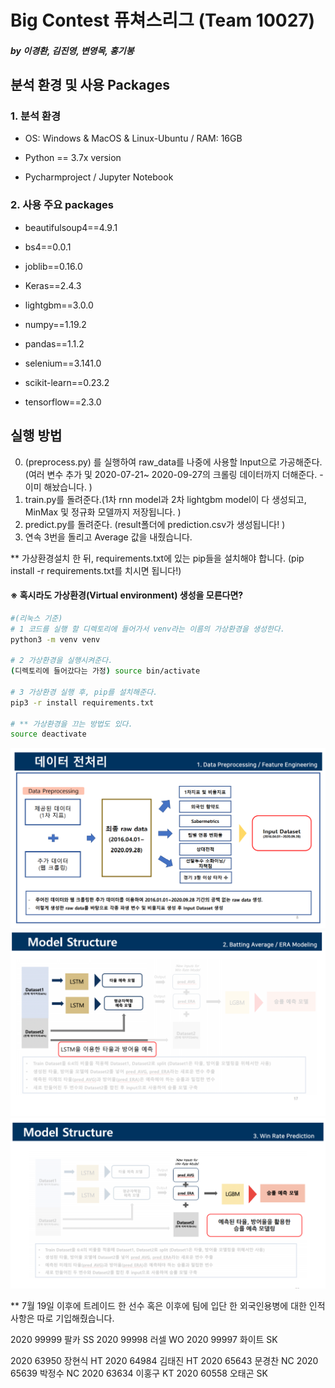 # Big Contest 퓨쳐스리그 (Team 10027) 

##### by 이경환, 김진영, 변영목, 홍기봉



## 분석 환경 및 사용 Packages

### 1. 분석 환경

- OS: Windows  & MacOS & Linux-Ubuntu / RAM: 16GB

- Python == 3.7x version

- Pycharmproject / Jupyter Notebook 

  

### 2. 사용 주요 packages

- beautifulsoup4==4.9.1

- bs4==0.0.1

- joblib==0.16.0

- Keras==2.4.3

- lightgbm==3.0.0

- numpy==1.19.2

- pandas==1.1.2

- selenium==3.141.0

- scikit-learn==0.23.2

- tensorflow==2.3.0

  



## 실행 방법

0. (preprocess.py) 를 실행하여 raw_data를 나중에 사용할 Input으로 가공해준다. (여러 변수 추가 및 2020-07-21~ 2020-09-27의 크롤링 데이터까지 더해준다. - 이미 해놨습니다. )
1. train.py를 돌려준다.(1차 rnn model과 2차 lightgbm model이 다 생성되고, MinMax 및 정규화 모델까지 저장됩니다. )
2. predict.py를 돌려준다. (result폴더에 prediction.csv가 생성됩니다! )
3. 연속 3번을 돌리고 Average 값을 내줬습니다.



** 가상환경설치 한 뒤, requirements.txt에 있는 pip들을 설치해야 합니다. (pip install -r requirements.txt를 치시면 됩니다!)

  #### ※ 혹시라도 가상환경(Virtual environment) 생성을 모른다면?

  ```bash
 #(리눅스 기준)
 # 1 코드를 실행 할 디렉토리에 들어가서 venv라는 이름의 가상환경을 생성한다.
  python3 -m venv venv

  # 2 가상환경을 실행시켜준다.
  (디렉토리에 들어갔다는 가정) source bin/activate

  # 3 가상환경 실행 후, pip를 설치해준다.
  pip3 -r install requirements.txt

  # ** 가상환경을 끄는 방법도 있다.
  source deactivate

  ```



<img src="./image/전처리.PNG">

<img src="./image/모델1.PNG">

<img src="./image/모델2.PNG">



** 7월 19일 이후에 트레이드 한 선수 혹은 이후에 팀에 입단 한 외국인용병에 대한 인적사항은 따로 기입해줬습니다. 

2020   99999   팔카   SS
2020   99998   러셀   WO
2020   99997   화이트   SK

2020   63950  장현식   HT
2020   64984  김태진   HT
2020   65643 문경찬   NC
2020   65639   박정수   NC
2020   63634  이홍구   KT
2020   60558   오태곤   SK